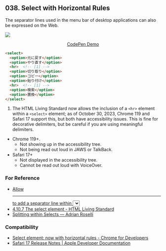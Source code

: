 ## 038. Select with Horizontal Rules

The separator lines used in the menu bar of desktop applications can also be expressed on the Web.

![](https://github.com/takamoso/tipsy/assets/35029412/5e8006ef-dabd-48cf-8fcc-ec92d9c762c3)

<p align="center">
  <a href="https://codepen.io/takamoso/pen/xxmQVbg">CodePen Demo</a>
</p>

```html
<select>
  <option>元に戻す</option>
  <option>やり直す</option>
  <hr>  <!-- [1] -->
  <option>切り取り</option>
  <option>コピー</option>
  <option>貼り付け</option>
  <hr>  <!-- [1] -->
  <option>検索</option>
  <option>置換</option>
</select>
```

1. The HTML Living Standard now allows the inclusion of a `<hr>` element within a `<select>` element; as of October 30, 2023, Chrome 119 and Safari 17 support this, but both have accessibility issues. This is fine for decorative delimiters, but be careful if you are using meaningful delimiters.

- Chrome 119+.
  - Not showing up in the accessibility tree.
  - Not being read out loud in JAWS or TalkBack.
- Safari 17+
  - Not displayed in the accessibility tree.
  - Cannot be read out loud with VoiceOver.

### For Reference

- [Allow <hr> to add a separator line within <select>! - X(Twitter)](https://x.com/takamosoo/status/1710108534023823649)
- [4.10.7 The select element - HTML Living Standard](https://html.spec.whatwg.org/multipage/form-elements.html#the-select-element)
- [Splitting within Selects — Adrian Roselli](https://adrianroselli.com/2023/10/splitting-within-selects.html)

### Compatibility

- [Select element: now with horizontal rules - Chrome for Developers](https://developer.chrome.com/blog/hr-in-select)
- [Safari 17 Release Notes | Apple Developer Documentation](https://developer.apple.com/documentation/safari-release-notes/safari-17-release-notes#New-Features)
